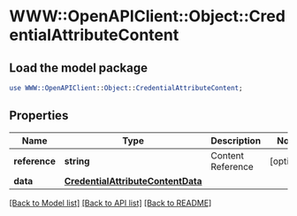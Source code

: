# WWW::OpenAPIClient::Object::CredentialAttributeContent

## Load the model package
```perl
use WWW::OpenAPIClient::Object::CredentialAttributeContent;
```

## Properties
Name | Type | Description | Notes
------------ | ------------- | ------------- | -------------
**reference** | **string** | Content Reference | [optional] 
**data** | [**CredentialAttributeContentData**](CredentialAttributeContentData.md) |  | 

[[Back to Model list]](../README.md#documentation-for-models) [[Back to API list]](../README.md#documentation-for-api-endpoints) [[Back to README]](../README.md)


